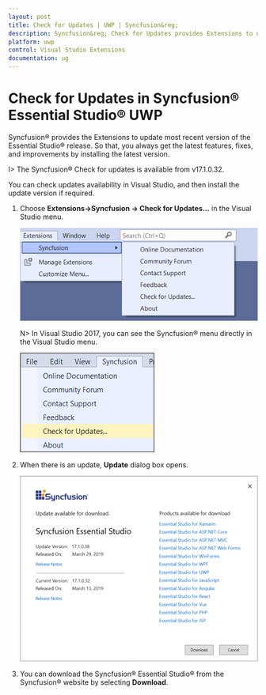 ```yaml
---
layout: post
title: Check for Updates | UWP | Syncfusion&reg;
description: Syncfusion&reg; Check for Updates provides Extensions to update most recent version of the Essential Studio&reg; release.
platform: uwp
control: Visual Studio Extensions
documentation: ug
---
```


# Check for Updates in Syncfusion&reg; Essential Studio&reg; UWP

Syncfusion&reg; provides the Extensions to update most recent version of the Essential Studio&reg; release. So that, you always get the latest features, fixes, and improvements by installing the latest version.

I> The Syncfusion&reg; Check for updates is available from v17.1.0.32.

You can check updates availability in Visual Studio, and then install the update version if required.

1. Choose **Extensions->Syncfusion -> Check for Updates…** in the Visual Studio menu.

   ![Syncfusion check for updates menu](Check-for-Updates_images/Check-for-Updates_images-img1-latest.png)

   N> In Visual Studio 2017, you can see the Syncfusion&reg; menu directly in the Visual Studio menu.

   ![Syncfusion check for updates menu](Check-for-Updates_images/Check-for-Updates_images-img1.png)
   
2. When there is an update, **Update** dialog box opens.

   ![Syncfusion check for updates wizard](Check-for-Updates_images/Check-for-Updates_images-img2.png)

3. You can download the Syncfusion&reg; Essential Studio&reg; from the Syncfusion&reg; website by selecting **Download**.
